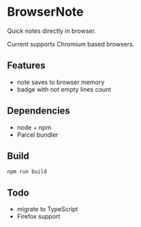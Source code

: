 # BrowserNote

Quick notes directly in browser.

Current supports Chromium based browsers.

## Features

* note saves to browser memory
* badge with not empty lines count

## Dependencies

* node + npm
* Parcel bundler

## Build

```
npm run build
```

## Todo

* migrate to TypeScript
* Firefox support
